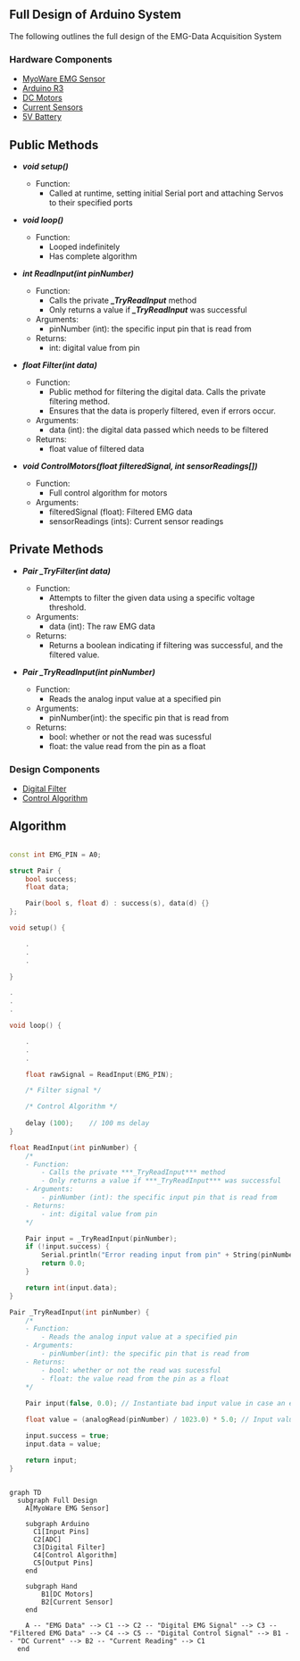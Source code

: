 ## Full Design of Arduino System

The following outlines the full design of the EMG-Data Acquisition System

### Hardware Components
- [MyoWare EMG Sensor](https://myoware.com/products/muscle-sensor/)
- [Arduino R3](https://store.arduino.cc/products/arduino-uno-rev3?srsltid=AfmBOoomeKbo_HNUKn9RDlytncmMrz4883O9ouOAUkNsl1cv23ON0Frv)
- [DC Motors](https://www.amazon.com/dp/B01HSX1IDE?ref_=pe_125775000_1044873430_fed_asin_title&th=1)
- [Current Sensors](https://www.amazon.com/UMLIFE-Current-Detector-ACS712ELC-Amperage/dp/B091Y2V3G7/ref=sr_1_3?crid=2GNTWDOA85J0T&dib=eyJ2IjoiMSJ9.HvV2KPdhpyWtyjpRALJ3Fpp49_pw1VTcM1XHHkJBAtO-_PWY10_1SwhYdlYyqdmc6atqoxZF1yk9jfqKa3aVZ1lW3cL-YOpTfPSJPNjuQK8ToR8xdledTNkGTZ_TY2YGjuh107X2Q-EDJL0wbI4ejA0Gpxhq1b_kgqv4oHzK9Mih0tAa8M4q04ujikwtWnNjGIhGrOw1O6p9ADx1295kwDXA3iVdUS-pOshkPvUvMLc.dvBSNYpFSS1BlTdt5PKDdTZYYx2TcMC_nDATcuPRotI&dib_tag=se&keywords=acs712%2Bcurrent%2Bsensor&qid=1737063190&sprefix=ACS712%2Caps%2C121&sr=8-3&th=1)
- [5V Battery](https://www.amazon.com/Batteries-RECHARGED-Wireless-Security-Flashlights/dp/B09KRW2W4T/ref=sxin_16_pa_sp_search_thematic_sspa?content-id=amzn1.sym.c5787da2-212d-48eb-a894-9ea5a87adeb3%3Aamzn1.sym.c5787da2-212d-48eb-a894-9ea5a87adeb3&crid=2ITUI25C1QMEC&cv_ct_cx=rechargeable+7V+batteries&keywords=rechargeable+7V+batteries&pd_rd_i=B09KRW2W4T&pd_rd_r=254d4f8e-7674-44bc-9cca-4e4146c912a6&pd_rd_w=rN62y&pd_rd_wg=TUASP&pf_rd_p=c5787da2-212d-48eb-a894-9ea5a87adeb3&pf_rd_r=XAHVEKC90NSXBJY85MG6&qid=1738699698&sbo=RZvfv%2F%2FHxDF%2BO5021pAnSA%3D%3D&sprefix=rechargeable+7v+batterie%2Caps%2C117&sr=1-2-6024b2a3-78e4-4fed-8fed-e1613be3bcce-spons&sp_csd=d2lkZ2V0TmFtZT1zcF9zZWFyY2hfdGhlbWF0aWM&psc=1)

## Public Methods
- ***void setup()***
  - Function: 
    - Called at runtime, setting initial Serial port and attaching Servos to their specified ports
  
- ***void loop()***
  - Function:
    - Looped indefinitely
    - Has complete algorithm

- ***int ReadInput(int pinNumber)***
    - Function:
        - Calls the private ***_TryReadInput*** method 
        - Only returns a value if ***_TryReadInput*** was successful
    - Arguments:
        - pinNumber (int): the specific input pin that is read from
    - Returns:
        - int: digital value from pin

- ***float Filter(int data)***
  - Function:
    - Public method for filtering the digital data. Calls the private filtering method.
    - Ensures that the data is properly filtered, even if errors occur.
  - Arguments:
    - data (int): the digital data passed which needs to be filtered
  - Returns:
    - float value of filtered data

- ***void ControlMotors(float filteredSignal, int sensorReadings[])***
  - Function:
      - Full control algorithm for motors
  - Arguments:
      - filteredSignal (float): Filtered EMG data
      - sensorReadings (ints): Current sensor readings

## Private Methods
- ***Pair _TryFilter(int data)***
  - Function:
    - Attempts to filter the given data using a specific voltage threshold.
  - Arguments:
    - data (int): The raw EMG data 
  - Returns:
    - Returns a boolean indicating if filtering was successful, and the filtered value.
    
- ***Pair _TryReadInput(int pinNumber)***
    - Function:
        - Reads the analog input value at a specified pin
    - Arguments:
        - pinNumber(int): the specific pin that is read from
    - Returns:
        - bool: whether or not the read was sucessful
        - float: the value read from the pin as a float

### Design Components
- [Digital Filter](https://github.com/PeteMillians/Senior-Design/blob/Add-Design/docs/FilterDesign.md)
- [Control Algorithm](https://github.com/PeteMillians/Senior-Design/blob/Add-Design/docs/ControlAlgorithmDesign.md)

## Algorithm

```c++

const int EMG_PIN = A0;

struct Pair {
    bool success;
    float data;

    Pair(bool s, float d) : success(s), data(d) {}
};

void setup() {

    .
    .
    .

}

.
.
.

void loop() {

    .
    .
    .

    float rawSignal = ReadInput(EMG_PIN);

    /* Filter signal */

    /* Control Algorithm */
    
    delay (100);    // 100 ms delay
}

float ReadInput(int pinNumber) {
    /* 
    - Function:
        - Calls the private ***_TryReadInput*** method 
        - Only returns a value if ***_TryReadInput*** was successful
    - Arguments:
        - pinNumber (int): the specific input pin that is read from
    - Returns:
        - int: digital value from pin
    */

    Pair input = _TryReadInput(pinNumber);
    if (!input.success) {
        Serial.println("Error reading input from pin" + String(pinNumber));
        return 0.0;
    }

    return int(input.data);
}

Pair _TryReadInput(int pinNumber) {
    /* 
    - Function:
        - Reads the analog input value at a specified pin
    - Arguments:
        - pinNumber(int): the specific pin that is read from
    - Returns:
        - bool: whether or not the read was sucessful
        - float: the value read from the pin as a float
    */
   
    Pair input(false, 0.0); // Instantiate bad input value in case an error occurs

    float value = (analogRead(pinNumber) / 1023.0) * 5.0; // Input value in Volts

    input.success = true;  
    input.data = value;

    return input;
}
    

```

```mermaid
graph TD
  subgraph Full Design
    A[MyoWare EMG Sensor]
    
    subgraph Arduino
      C1[Input Pins]
      C2[ADC]
      C3[Digital Filter]
      C4[Control Algorithm]
      C5[Output Pins]
    end

    subgraph Hand
        B1[DC Motors]
        B2[Current Sensor]
    end
    
    A -- "EMG Data" --> C1 --> C2 -- "Digital EMG Signal" --> C3 -- "Filtered EMG Data" --> C4 --> C5 -- "Digital Control Signal" --> B1 -- "DC Current" --> B2 -- "Current Reading" --> C1
  end
```